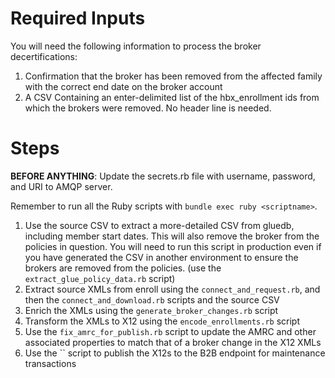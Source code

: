 # Required Inputs

You will need the following information to process the broker decertifications:

1. Confirmation that the broker has been removed from the affected family with the correct end date on the broker account
2. A CSV Containing an enter-delimited list of the hbx_enrollment ids from which the brokers were removed.  No header line is needed.

# Steps

**BEFORE ANYTHING**: Update the secrets.rb file with username, password, and URI to AMQP server.

Remember to run all the Ruby scripts with `bundle exec ruby <scriptname>`.

1. Use the source CSV to extract a more-detailed CSV from gluedb, including member start dates.  This will also remove the broker from the policies in question.  You will need to run this script in production even if you have generated the CSV in another environment to ensure the brokers are removed from the policies. (use the `extract_glue_policy_data.rb` script)
2. Extract source XMLs from enroll using the `connect_and_request.rb`, and then the `connect_and_download.rb` scripts and the source CSV
3. Enrich the XMLs using the `generate_broker_changes.rb` script
4. Transform the XMLs to X12 using the `encode_enrollments.rb` script
5. Use the `fix_amrc_for_publish.rb` script to update the AMRC and other associated properties to match that of a broker change in the X12 XMLs
6. Use the `` script to publish the X12s to the B2B endpoint for maintenance transactions
